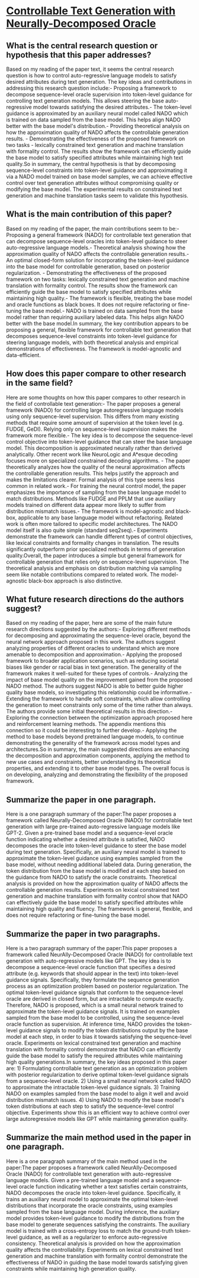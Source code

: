 # [Controllable Text Generation with Neurally-Decomposed Oracle](https://arxiv.org/abs/2205.14219)

## What is the central research question or hypothesis that this paper addresses?

Based on my reading of the paper text, it seems the central research question is how to control auto-regressive language models to satisfy desired attributes during text generation. The key ideas and contributions in addressing this research question include:- Proposing a framework to decompose sequence-level oracle supervision into token-level guidance for controlling text generation models. This allows steering the base auto-regressive model towards satisfying the desired attributes.- The token-level guidance is approximated by an auxiliary neural model called NADO which is trained on data sampled from the base model. This helps align NADO better with the base model's distribution.- Providing theoretical analysis on how the approximation quality of NADO affects the controllable generation results. - Demonstrating the effectiveness of the proposed framework on two tasks - lexically constrained text generation and machine translation with formality control. The results show the framework can efficiently guide the base model to satisfy specified attributes while maintaining high text quality.So in summary, the central hypothesis is that by decomposing sequence-level constraints into token-level guidance and approximating it via a NADO model trained on base model samples, we can achieve effective control over text generation attributes without compromising quality or modifying the base model. The experimental results on constrained text generation and machine translation tasks seem to validate this hypothesis.


## What is the main contribution of this paper?

Based on my reading of the paper, the main contributions seem to be:- Proposing a general framework (NADO) for controllable text generation that can decompose sequence-level oracles into token-level guidance to steer auto-regressive language models.- Theoretical analysis showing how the approximation quality of NADO affects the controllable generation results.- An optimal closed-form solution for incorporating the token-level guidance into the base model for controllable generation, based on posterior regularization. - Demonstrating the effectiveness of the proposed framework on two tasks: lexically constrained text generation and machine translation with formality control. The results show the framework can efficiently guide the base model to satisfy specified attributes while maintaining high quality.- The framework is flexible, treating the base model and oracle functions as black boxes. It does not require refactoring or fine-tuning the base model.- NADO is trained on data sampled from the base model rather than requiring auxiliary labeled data. This helps align NADO better with the base model.In summary, the key contribution appears to be proposing a general, flexible framework for controllable text generation that decomposes sequence-level constraints into token-level guidance for steering language models, with both theoretical analysis and empirical demonstrations of effectiveness. The framework is model-agnostic and data-efficient.


## How does this paper compare to other research in the same field?

Here are some thoughts on how this paper compares to other research in the field of controllable text generation:- The paper proposes a general framework (NADO) for controlling large autoregressive language models using only sequence-level supervision. This differs from many existing methods that require some amount of supervision at the token level (e.g. FUDGE, GeDI). Relying only on sequence-level supervision makes the framework more flexible.- The key idea is to decompose the sequence-level control objective into token-level guidance that can steer the base language model. This decomposition is approximated neurally rather than derived analytically. Other recent work like NeuroLogic and A*esque decoding focuses more on specialized constrained decoding algorithms. - The paper theoretically analyzes how the quality of the neural approximation affects the controllable generation results. This helps justify the approach and makes the limitations clearer. Formal analysis of this type seems less common in related work.- For training the neural control model, the paper emphasizes the importance of sampling from the base language model to match distributions. Methods like FUDGE and PPLM that use auxiliary models trained on different data appear more likely to suffer from distribution mismatch issues.- The framework is model-agnostic and black-box, applicable to any base language model without refactoring. Related work is often more tailored to specific model architectures. The NADO model itself is also quite simple (standard seq2seq).- Experiments demonstrate the framework can handle different types of control objectives, like lexical constraints and formality changes in translation. The results significantly outperform prior specialized methods in terms of generation quality.Overall, the paper introduces a simple but general framework for controllable generation that relies only on sequence-level supervision. The theoretical analysis and emphasis on distribution matching via sampling seem like notable contributions compared to related work. The model-agnostic black-box approach is also distinctive.


## What future research directions do the authors suggest?

Based on my reading of the paper, here are some of the main future research directions suggested by the authors:- Exploring different methods for decomposing and approximating the sequence-level oracle, beyond the neural network approach proposed in this work. The authors suggest analyzing properties of different oracles to understand which are more amenable to decomposition and approximation.- Applying the proposed framework to broader application scenarios, such as reducing societal biases like gender or racial bias in text generation. The generality of the framework makes it well-suited for these types of controls.- Analyzing the impact of base model quality on the improvement gained from the proposed NADO method. The authors suggest NADO is able to better guide higher quality base models, so investigating this relationship could be informative.- Extending the framework to handle soft constraints, which allow controlling the generation to meet constraints only some of the time rather than always. The authors provide some initial theoretical results in this direction.- Exploring the connection between the optimization approach proposed here and reinforcement learning methods. The appendix mentions this connection so it could be interesting to further develop.- Applying the method to base models beyond pretrained language models, to continue demonstrating the generality of the framework across model types and architectures.So in summary, the main suggested directions are enhancing the decomposition and approximation components, applying the method to new use cases and constraints, better understanding its theoretical properties, and extending it to other base model types. The overall focus is on developing, analyzing and demonstrating the flexibility of the proposed framework.


## Summarize the paper in one paragraph.

Here is a one paragraph summary of the paper:The paper proposes a framework called Neurally-Decomposed Oracle (NADO) for controllable text generation with large pre-trained auto-regressive language models like GPT-2. Given a pre-trained base model and a sequence-level oracle function indicating whether a desired attribute is satisfied, NADO decomposes the oracle into token-level guidance to steer the base model during text generation. Specifically, an auxiliary neural model is trained to approximate the token-level guidance using examples sampled from the base model, without needing additional labeled data. During generation, the token distribution from the base model is modified at each step based on the guidance from NADO to satisfy the oracle constraints. Theoretical analysis is provided on how the approximation quality of NADO affects the controllable generation results. Experiments on lexical constrained text generation and machine translation with formality control show that NADO can effectively guide the base model to satisfy specified attributes while maintaining high quality and fluency. The framework is general, flexible, and does not require refactoring or fine-tuning the base model.


## Summarize the paper in two paragraphs.

Here is a two paragraph summary of the paper:This paper proposes a framework called NeurAlly-Decomposed Oracle (NADO) for controllable text generation with auto-regressive models like GPT. The key idea is to decompose a sequence-level oracle function that specifies a desired attribute (e.g. keywords that should appear in the text) into token-level guidance signals. Specifically, they formulate the sequence generation process as an optimization problem based on posterior regularization. The optimal token-level guidance signals that conform to the sequence-level oracle are derived in closed form, but are intractable to compute exactly. Therefore, NADO is proposed, which is a small neural network trained to approximate the token-level guidance signals. It is trained on examples sampled from the base model to be controlled, using the sequence-level oracle function as supervision. At inference time, NADO provides the token-level guidance signals to modify the token distributions output by the base model at each step, in order to bias it towards satisfying the sequence-level oracle. Experiments on lexical constrained text generation and machine translation with formality control demonstrate that NADO can efficiently guide the base model to satisfy the required attributes while maintaining high quality generations.In summary, the key ideas proposed in this paper are: 1) Formulating controllable text generation as an optimization problem with posterior regularization to derive optimal token-level guidance signals from a sequence-level oracle. 2) Using a small neural network called NADO to approximate the intractable token-level guidance signals. 3) Training NADO on examples sampled from the base model to align it well and avoid distribution mismatch issues. 4) Using NADO to modify the base model's token distributions at each step to satisfy the sequence-level control objective. Experiments show this is an efficient way to achieve control over large autoregressive models like GPT while maintaining generation quality.


## Summarize the main method used in the paper in one paragraph.

Here is a one paragraph summary of the main method used in the paper:The paper proposes a framework called NeurAlly-Decomposed Oracle (NADO) for controllable text generation with auto-regressive language models. Given a pre-trained language model and a sequence-level oracle function indicating whether a text satisfies certain constraints, NADO decomposes the oracle into token-level guidance. Specifically, it trains an auxiliary neural model to approximate the optimal token-level distributions that incorporate the oracle constraints, using examples sampled from the base language model. During inference, the auxiliary model provides token-level guidance to modify the distributions from the base model to generate sequences satisfying the constraints. The auxiliary model is trained with a cross-entropy loss to match the ground-truth token-level guidance, as well as a regularizer to enforce auto-regressive consistency. Theoretical analysis is provided on how the approximation quality affects the controllability. Experiments on lexical constrained text generation and machine translation with formality control demonstrate the effectiveness of NADO in guiding the base model towards satisfying given constraints while maintaining high generation quality.
